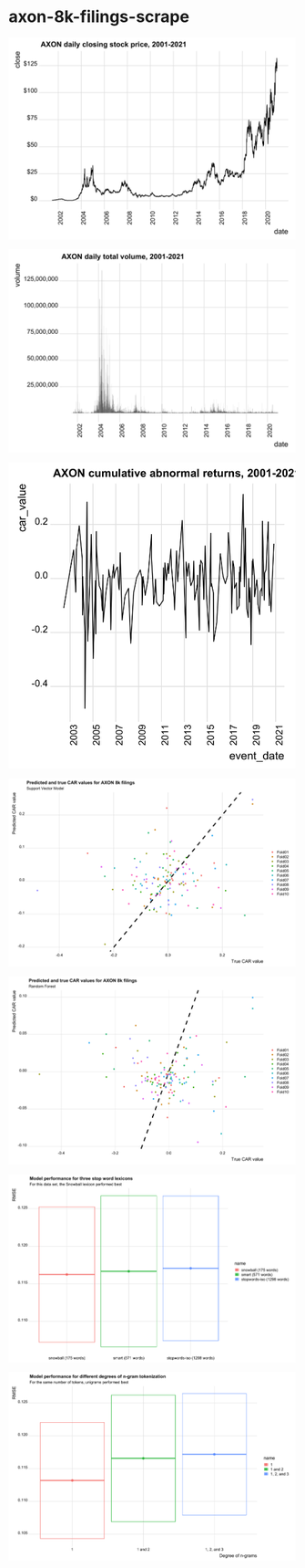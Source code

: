 # axon-8k-filings-scrape

![](https://github.com/alexlusco/axon-8k-filings-scrape/blob/main/figures/axon_close.png)

![](https://github.com/alexlusco/axon-8k-filings-scrape/blob/main/figures/axon_volume.png)

![](https://github.com/alexlusco/axon-8k-filings-scrape/blob/main/figures/axon_cars.png)

![](https://github.com/alexlusco/axon-8k-filings-scrape/blob/main/figures/svm_resampling_comparisons.png)

![](https://github.com/alexlusco/axon-8k-filings-scrape/blob/main/figures/randomforest_resampling_comparisons.png)


![](https://github.com/alexlusco/axon-8k-filings-scrape/blob/main/figures/stopword_comparisons.png)

![](https://github.com/alexlusco/axon-8k-filings-scrape/blob/main/figures/ngram_comparisons.png)
